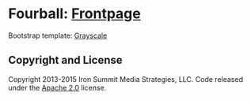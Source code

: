 # Fourball: [Frontpage](fourball.herokuapp.com)  
Bootstrap template: [Grayscale](http://startbootstrap.com/template-overviews/grayscale/)

## Copyright and License

Copyright 2013-2015 Iron Summit Media Strategies, LLC. Code released under the [Apache 2.0](https://github.com/IronSummitMedia/startbootstrap-grayscale/blob/gh-pages/LICENSE) license.